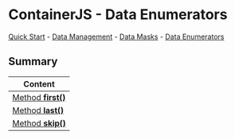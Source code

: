 # ContainerJS - Data Enumerators
<a href="./QuickStart.md">Quick Start</a> - <a href="./DataManagement.md">Data Management</a> - <a href="./DataMasks.md">Data Masks</a> - <a href="./DataEnumerators.md">Data Enumerators</a>

## Summary

| Content |
| ------- |
| <a href="#method-first">Method **first()**</a> |
| <a href="#method-last">Method **last()**</a> |
| <a href="#method-skip">Method **skip()**</a> |
